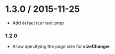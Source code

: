 
1.3.0 / 2015-11-25
==================

 * Add `defaultCurrent` prop


### 1.2.0

* Allow specifying the page size for **sizeChanger**

